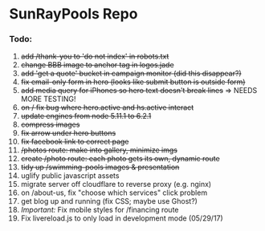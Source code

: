 # SunRayPools Repo

### Todo:

1. ~~add /thank-you to 'do not index' in robots.txt~~
2. ~~change BBB image to anchor tag in logos.jade~~
3. ~~add 'get a quote' bucket in campaign monitor (did this disappear?)~~
4. ~~fix email-only form in hero (looks like submit button is outside form)~~
5. ~~add media query for iPhones so hero text doesn't break lines~~ => NEEDS MORE TESTING!
6. ~~on / fix bug where hero.active and hs.active interact~~
7. ~~update engines from node 5.11.1 to 6.2.1~~
8. ~~compress images~~
9. ~~fix arrow under hero buttons~~
10. ~~fix facebook link to correct page~~
11. ~~/photos route: make into gallery, minimize imgs~~
12. ~~create /photo route: each photo gets its own, dynamic route~~
13. ~~tidy up /swimming-pools images & presentation~~
14. uglify public javascript assets
15. migrate server off cloudflare to reverse proxy (e.g. nginx)
16. on /about-us, fix "choose which services" click problem
17. get blog up and running (fix CSS; maybe use Ghost?)
18. *Important:* Fix mobile styles for /financing route
19. Fix livereload.js to only load in development mode (05/29/17)
